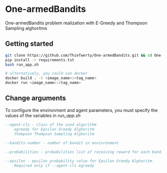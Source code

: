 # One-armedBandits
 One-armedBandits problem realization with E-Greedy and Thompson Sampling alghoritms
## Getting started

```bash
git clone https://github.com/Thiefwerty/One-armedBandits.git && cd One-armedBandits
pip install -r requirements.txt
bash run_app.sh

# alternatively, you could use docker
docker build . -t <image_name>:<tag_name>
docker run <image_name>:<tag_name>
```
## Change arguments

To configure the environment and agent parameters, you must specify the values of the variables in *run_app.sh*
```bibtex
--agent-cls - class of the used algorithm
    egreedy for Epsilon Greedy Alghoritm
    thompson Thompson Sampling Alghoritm
    
--bandits-number - number of bandit in envinronment

--probabilities - probabilities list of receiving reward for each bandit

--epsilon - epsilon probability value for Epsilon Greedy Alghoritm.
    Required only if --agent-cls egreedy
```